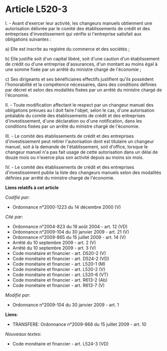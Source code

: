 # Article L520-3

I. - Avant d'exercer leur activité, les changeurs manuels obtiennent une autorisation délivrée par le comité des
établissements de crédit et des entreprises d'investissement qui vérifie si l'entreprise satisfait aux obligations
suivantes : 

a) Elle est inscrite au registre du commerce et des sociétés ; 

b) Elle justifie soit d'un capital libéré, soit d'une caution d'un établissement de crédit ou d'une entreprise d'assurances,
d'un montant au moins égal à une somme fixée par un arrêté du ministre chargé de l'économie ; 

c) Ses dirigeants et ses bénéficiaires effectifs justifient qu'ils possèdent l'honorabilité et la compétence nécessaires,
dans des conditions définies par décret et selon des modalités fixées par un arrêté du ministre chargé de l'économie. 

II. - Toute modification affectant le respect par un changeur manuel des obligations prévues au I doit faire l'objet, selon
le cas, d'une autorisation préalable du comité des établissements de crédit et des entreprises d'investissement, d'une
déclaration ou d'une notification, dans les conditions fixées par un arrêté du ministre chargé de l'économie. 

III. - Le comité des établissements de crédit et des entreprises d'investissement peut retirer l'autorisation dont est
titulaire un changeur manuel, soit à la demande de l'établissement, soit d'office, lorsque le changeur manuel n'a pas fait
usage de cette autorisation dans un délai de douze mois ou n'exerce plus son activité depuis au moins six mois. 

IV. - Le comité des établissements de crédit et des entreprises d'investissement publie la liste des changeurs manuels selon
des modalités définies par arrêté du ministre chargé de l'économie.

**Liens relatifs à cet article**

_Codifié par_:

  - Ordonnance n°2000-1223 du 14 décembre 2000 (V)

_Cité par_:

  - Ordonnance n°2004-823 du 19 août 2004 - art. 12 (VD)
  - Ordonnance n°2009-104 du 30 janvier 2009 - art. 21 (V)
  - Ordonnance n°2009-865 du 15 juillet 2009 - art. 14 (V)
  - Arrêté du 10 septembre 2009 - art. 2 (V)
  - Arrêté du 10 septembre 2009 - art. 3 (V)
  - Code monétaire et financier - art. D520-2 (V)
  - Code monétaire et financier - art. D524-2 (VD)
  - Code monétaire et financier - art. L520-1 (M)
  - Code monétaire et financier - art. L520-2 (V)
  - Code monétaire et financier - art. L520-6 (VT)
  - Code monétaire et financier - art. R613-2 (Ab)
  - Code monétaire et financier - art. R613-7 (V)

_Modifié par_:

  - Ordonnance n°2009-104 du 30 janvier 2009 - art. 1

**Liens**:

  - TRANSFERE: Ordonnance n°2009-866 du 15 juillet 2009 - art. 10

_Nouveaux textes_:

  - Code monétaire et financier - art. L524-3 (VD)
